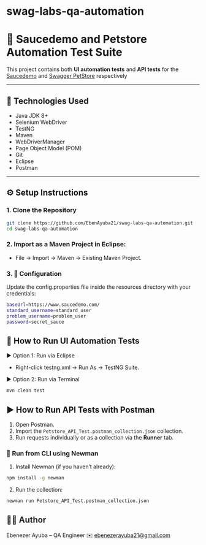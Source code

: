 # swag-labs-qa-automation

# 🧪 Saucedemo and Petstore Automation Test Suite

This project contains both **UI automation tests** and **API tests** for the [Saucedemo](https://www.saucedemo.com/) and [Swagger PetStore](https://petstore.swagger.io/#/user) respectively

---

## 🧰 Technologies Used

- Java JDK 8+
- Selenium WebDriver
- TestNG
- Maven
- WebDriverManager
- Page Object Model (POM)
- Git
- Eclipse
- Postman

---

## ⚙️ Setup Instructions

### 1. Clone the Repository
```bash
git clone https://github.com/EbenAyuba21/swag-labs-qa-automation.git
cd swag-labs-qa-automation
```

### 2. Import as a Maven Project in Eclipse:
- File → Import → Maven → Existing Maven Project.


### 3. 🔧 Configuration
Update the config.properties file inside the resources directory with your credentials:

```bash
baseUrl=https://www.saucedemo.com/
standard_username=standard_user
problem_username=problem_user
password=secret_sauce
```


## 🚀 How to Run UI Automation Tests
▶️ Option 1: Run via Eclipse

- Right-click testng.xml → Run As → TestNG Suite.

▶️ Option 2: Run via Terminal

```bash
mvn clean test
```

## ▶️ How to Run API Tests with Postman
1. Open Postman.
2. Import the `Petstore_API_Test.postman_collection.json` collection.
3. Run requests individually or as a collection via the **Runner** tab.

### 🔄 Run from CLI using Newman
1. Install Newman (if you haven’t already):

```bash
npm install -g newman
```
2. Run the collection:

```bash
newman run Petstore_API_Test.postman_collection.json
```


## 👨‍💻 Author
Ebenezer Ayuba – QA Engineer
✉️ ebenezerayuba21@gmail.com